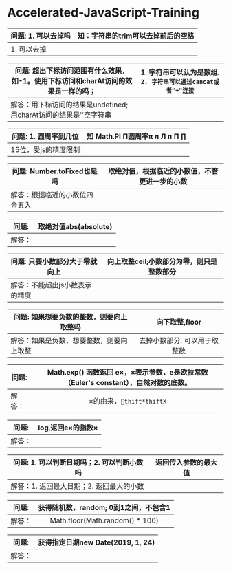 # Accelerated-JavaScript-Training

| 问题: 1. <tab>可以去掉吗 | 知：字符串的trim可以去掉前后的空格 |
| -------------            | :-------------:                    |
| 1. 可以去掉              |                                    |

| 问题: 超出下标访问范围有什么效果，如-1。使用下标访问和charAt访问的效果是一样的吗； | 1. 字符串可以认为是数组. `2. 字符串可以通过cancat或者"+"连接` |
| -------------                                                                      | :-------------:                                               |
| 解答：用下标访问的结果是undefined;用charAt访问的结果是''空字符串                   |

| 问题: 1. 圆周率到几位 | 知 Math.PI Π圆周率π л Л п П ∏ |
| -------------         | :-------------:               |
| 15位，受js的精度限制  |                               |

| 问题: Number.toFixed也是吗     | 取绝对值，根据临近的小数值，不管更进一步的小数 |
| -------------                  | :-------------:                                |
| 解答：根据临近的小数位四舍五入 |

| 问题:         | 取绝对值abs(absolute) |
| ------------- | :-------------:       |
| 解答：        |

| 问题: 只要小数部分大于零就向上 | 向上取整ceil;小数部分为零，则只是整数部分 |
| -------------                  | :-------------:                           |
| 解答：不能超出js小数表示的精度 |

| 问题: 如果想要负数的整数，则要向上取整吗 | 向下取整,floor  |
| -------------                            | :-------------: |
| 解答：如果是负数，想要整数，则要向上取整 | 去掉小数部分, 可以用于取整数

| 问题:         | Math.exp() 函数返回 e×，×表示参数，e是欧拉常数（Euler's constant），自然对数的底数。 |
| ------------- | :-------------:                                                                      |
| 解答：        | ×的由来，`thift*thiftX`

| 问题:         | log,返回e×的指数× |
| ------------- | :-------------:   |
| 解答：        |

| 问题: 1. 可以判断日期吗；2. 可以判断小数吗 | 返回传入参数的最大值 |
| -------------                              | :-------------:      |
| 解答：1. 返回最大日期；2. 返回最大的小数   |

| 问题:         | 获得随机数，random; 0到1之间，不包含1 |
| ------------- | :-------------:                       |
| 解答：        | Math.floor(Math.random() * 100)

| 问题:         | 获得指定日期new Date(2019, 1, 24) |
| ------------- | :-------------:                   |
| 解答：        |
